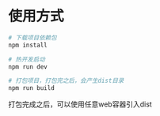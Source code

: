 # 使用方式


``` bash
# 下载项目依赖包
npm install

# 热开发启动
npm run dev

# 打包项目，打包完之后，会产生dist目录
npm run build

```

打包完成之后，可以使用任意web容器引入dist